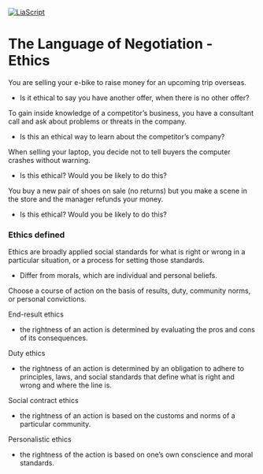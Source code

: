 <!--

author:   Dr. Mark Jacob
email:
version:  0.0.1
language: en
narrator: UK English Female
comment: The Language of Negotiation 05
icon: ./img/WBM_orig_RGB.jpg

-->

[![LiaScript](https://raw.githubusercontent.com/LiaScript/LiaScript/master/badges/course.svg)](https://liascript.github.io/course/?https://github.com/markjjacob/Negotiation/blob/main/TLON_Lecture_05.md)

# The Language of Negotiation - Ethics

You are selling your e-bike to raise money for an upcoming trip overseas.

-	Is it ethical to say you have another offer, when there is no other offer?

To gain inside knowledge of a competitor’s business, you have a consultant call and ask about problems or threats in the company.

-	Is this an ethical way to learn about the competitor’s company?

When selling your laptop, you decide not to tell buyers the computer crashes without warning.

-	Is this ethical?  Would you be likely to do this?

You buy a new pair of shoes on sale (no returns) but you make a scene in the store and the manager refunds your money.

-	Is this ethical?  Would you be likely to do this?

### Ethics defined

Ethics are broadly applied social standards for what is right or wrong in a particular situation, or a process for setting those standards.

-	Differ from morals, which are individual and personal beliefs.

Choose a course of action on the basis of results, duty, community norms, or personal convictions.

End-result ethics

- the rightness of an action is determined by evaluating the pros and cons of its consequences.

Duty ethics

- the rightness of an action is determined by an obligation to adhere to principles, laws, and social standards that define what is right and wrong and where the line is.

Social contract ethics

- the rightness of an action is based on the customs and norms of a particular community.

Personalistic ethics

- the rightness of the action is based on one’s own conscience and moral standards.


